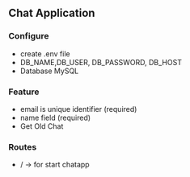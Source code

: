 ## Chat Application

### Configure

- create .env file
- DB_NAME,DB_USER, DB_PASSWORD, DB_HOST
- Database MySQL

### Feature

- email is unique identifier (required)
- name field (required)
- Get Old Chat

### Routes

- / -> for start chatapp
